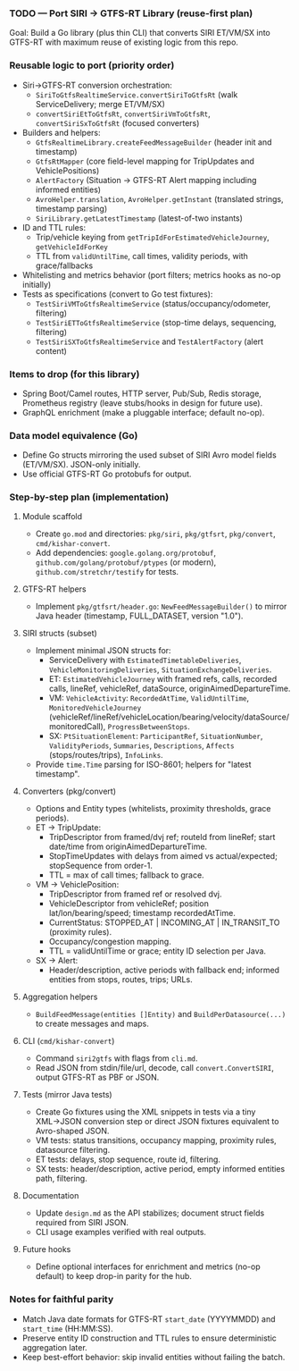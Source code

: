 ### TODO — Port SIRI → GTFS-RT Library (reuse-first plan)

Goal: Build a Go library (plus thin CLI) that converts SIRI ET/VM/SX into GTFS-RT with maximum reuse of existing logic from this repo.

### Reusable logic to port (priority order)
- Siri→GTFS-RT conversion orchestration:
  - `SiriToGtfsRealtimeService.convertSiriToGtfsRt` (walk ServiceDelivery; merge ET/VM/SX)
  - `convertSiriEtToGtfsRt`, `convertSiriVmToGtfsRt`, `convertSiriSxToGtfsRt` (focused converters)
- Builders and helpers:
  - `GtfsRealtimeLibrary.createFeedMessageBuilder` (header init and timestamp)
  - `GtfsRtMapper` (core field-level mapping for TripUpdates and VehiclePositions)
  - `AlertFactory` (Situation → GTFS-RT Alert mapping including informed entities)
  - `AvroHelper.translation`, `AvroHelper.getInstant` (translated strings, timestamp parsing)
  - `SiriLibrary.getLatestTimestamp` (latest-of-two instants)
- ID and TTL rules:
  - Trip/vehicle keying from `getTripIdForEstimatedVehicleJourney`, `getVehicleIdForKey`
  - TTL from `validUntilTime`, call times, validity periods, with grace/fallbacks
- Whitelisting and metrics behavior (port filters; metrics hooks as no-op initially)
- Tests as specifications (convert to Go test fixtures):
  - `TestSiriVMToGtfsRealtimeService` (status/occupancy/odometer, filtering)
  - `TestSiriETToGtfsRealtimeService` (stop-time delays, sequencing, filtering)
  - `TestSiriSXToGtfsRealtimeService` and `TestAlertFactory` (alert content)

### Items to drop (for this library)
- Spring Boot/Camel routes, HTTP server, Pub/Sub, Redis storage, Prometheus registry (leave stubs/hooks in design for future use).
- GraphQL enrichment (make a pluggable interface; default no-op).

### Data model equivalence (Go)
- Define Go structs mirroring the used subset of SIRI Avro model fields (ET/VM/SX). JSON-only initially.
- Use official GTFS-RT Go protobufs for output.

### Step-by-step plan (implementation)
1) Module scaffold
   - Create `go.mod` and directories: `pkg/siri`, `pkg/gtfsrt`, `pkg/convert`, `cmd/kishar-convert`.
   - Add dependencies: `google.golang.org/protobuf`, `github.com/golang/protobuf/ptypes` (or modern), `github.com/stretchr/testify` for tests.

2) GTFS-RT helpers
   - Implement `pkg/gtfsrt/header.go`: `NewFeedMessageBuilder()` to mirror Java header (timestamp, FULL_DATASET, version "1.0").

3) SIRI structs (subset)
   - Implement minimal JSON structs for:
     - ServiceDelivery with `EstimatedTimetableDeliveries`, `VehicleMonitoringDeliveries`, `SituationExchangeDeliveries`.
     - ET: `EstimatedVehicleJourney` with framed refs, calls, recorded calls, lineRef, vehicleRef, dataSource, originAimedDepartureTime.
     - VM: `VehicleActivity`: `RecordedAtTime`, `ValidUntilTime`, `MonitoredVehicleJourney` (vehicleRef/lineRef/vehicleLocation/bearing/velocity/dataSource/monitoredCall), `ProgressBetweenStops`.
     - SX: `PtSituationElement`: `ParticipantRef`, `SituationNumber`, `ValidityPeriods`, `Summaries`, `Descriptions`, `Affects` (stops/routes/trips), `InfoLinks`.
   - Provide `time.Time` parsing for ISO-8601; helpers for "latest timestamp".

4) Converters (pkg/convert)
   - Options and Entity types (whitelists, proximity thresholds, grace periods).
   - ET → TripUpdate:
     - TripDescriptor from framed/dvj ref; routeId from lineRef; start date/time from originAimedDepartureTime.
     - StopTimeUpdates with delays from aimed vs actual/expected; stopSequence from order-1.
     - TTL = max of call times; fallback to grace.
   - VM → VehiclePosition:
     - TripDescriptor from framed ref or resolved dvj.
     - VehicleDescriptor from vehicleRef; position lat/lon/bearing/speed; timestamp recordedAtTime.
     - CurrentStatus: STOPPED_AT | INCOMING_AT | IN_TRANSIT_TO (proximity rules).
     - Occupancy/congestion mapping.
     - TTL = validUntilTime or grace; entity ID selection per Java.
   - SX → Alert:
     - Header/description, active periods with fallback end; informed entities from stops, routes, trips; URLs.

5) Aggregation helpers
   - `BuildFeedMessage(entities []Entity)` and `BuildPerDatasource(...)` to create messages and maps.

6) CLI (`cmd/kishar-convert`)
   - Command `siri2gtfs` with flags from `cli.md`.
   - Read JSON from stdin/file/url, decode, call `convert.ConvertSIRI`, output GTFS-RT as PBF or JSON.

7) Tests (mirror Java tests)
   - Create Go fixtures using the XML snippets in tests via a tiny XML→JSON conversion step or direct JSON fixtures equivalent to Avro-shaped JSON.
   - VM tests: status transitions, occupancy mapping, proximity rules, datasource filtering.
   - ET tests: delays, stop sequence, route id, filtering.
   - SX tests: header/description, active period, empty informed entities path, filtering.

8) Documentation
   - Update `design.md` as the API stabilizes; document struct fields required from SIRI JSON.
   - CLI usage examples verified with real outputs.

9) Future hooks
   - Define optional interfaces for enrichment and metrics (no-op default) to keep drop-in parity for the hub.

### Notes for faithful parity
- Match Java date formats for GTFS-RT `start_date` (YYYYMMDD) and `start_time` (HH:MM:SS).
- Preserve entity ID construction and TTL rules to ensure deterministic aggregation later.
- Keep best-effort behavior: skip invalid entities without failing the batch.


